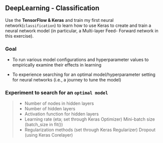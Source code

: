 ## DeepLearning - Classification

Use the **TensorFlow & Keras** and train my first neural network(`classification`) to learn how to use Keras to create and train a neural network model (in particular, a Multi-layer Feed- Forward network in this exercise).

### Goal
* To run various model configurations and hyperparameter values to empirically examine their effects in learning

* To experience searching for an optimal model/hyperparameter setting for neural networks (i.e., a journey to tune the model)

### Experiment to search for an `optimal model`
> - Number of nodes in hidden layers
> - Number of hidden layers
> - Activation function for hidden layers
> - Learning rate (eta; set through Keras Optimizer) Mini-batch size (batch_size in fit())
> - Regularization methods (set through Keras Regularizer) Dropout (using Keras Corelayer)

